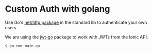 # Custom Auth with golang

Use Go's [net/http package](https://golang.org/pkg/net/http/) in the standard
lib to authenticate your own users.

We are using the [jwt-go](https://github.com/dgrijalva/jwt-go) package to work
with JWTs from the Ionic API.

```bash
$ go run main.go
```
